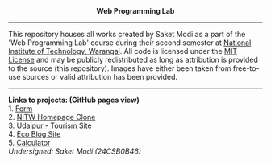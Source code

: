 <div align="center"> <b> Web Programming Lab </b> </div>
<hr />
This repository houses all works created by Saket Modi as a part of the 'Web Programming Lab' course during their second semester at <a href="https://www.nitw.ac.in/">National Institute of Technology, Warangal</a>. All code is licensed under the <a href="https://github.com/24CSB0B46-Saket-Modi/web-programming/blob/main/LICENSE">MIT License</a> and may be publicly redistributed as long as attribution is provided to the source (this repository). Images have either been taken from free-to-use sources or valid attribution has been provided.
<hr />
<b> Links to projects: (GitHub pages view) </b><br />
  1. <a href="https://24csb0b46-saket-modi.github.io/web-programming/Form/mainForm.html">Form</a><br />
  2. <a href="https://24csb0b46-saket-modi.github.io/web-programming/Clone%20Homepage/main.html">NITW Homepage Clone</a><br />
  3. <a href="https://24csb0b46-saket-modi.github.io/web-programming/Udaipur/home.html">Udaipur - Tourism Site</a><br />
  4. <a href="https://24csb0b46-saket-modi.github.io/web-programming/Blog%20Site/index.html">Eco Blog Site</a><br />
  5. <a href="https://24csb0b46-saket-modi.github.io/web-programming/Calculator/index.html">Calculator</a><br />
<i>Undersigned: Saket Modi (24CSB0B46)</i>

